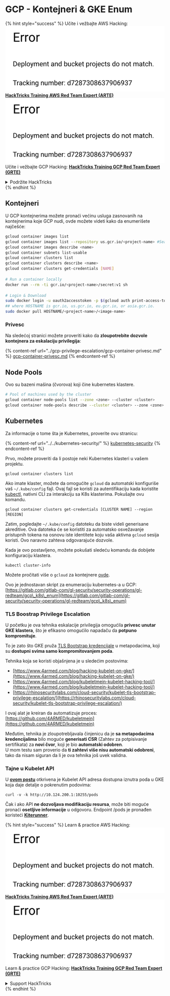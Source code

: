 # GCP - Kontejneri & GKE Enum

{% hint style="success" %}
Učite i vežbajte AWS Hacking:<img src="../../../.gitbook/assets/image (1) (1).png" alt="" data-size="line">[**HackTricks Training AWS Red Team Expert (ARTE)**](https://training.hacktricks.xyz/courses/arte)<img src="../../../.gitbook/assets/image (1) (1).png" alt="" data-size="line">\
Učite i vežbajte GCP Hacking: <img src="../../../.gitbook/assets/image (2).png" alt="" data-size="line">[**HackTricks Training GCP Red Team Expert (GRTE)**<img src="../../../.gitbook/assets/image (2).png" alt="" data-size="line">](https://training.hacktricks.xyz/courses/grte)

<details>

<summary>Podržite HackTricks</summary>

* Proverite [**planove pretplate**](https://github.com/sponsors/carlospolop)!
* **Pridružite se** 💬 [**Discord grupi**](https://discord.gg/hRep4RUj7f) ili [**telegram grupi**](https://t.me/peass) ili **pratite** nas na **Twitteru** 🐦 [**@hacktricks\_live**](https://twitter.com/hacktricks\_live)**.**
* **Podelite hakerske trikove slanjem PR-ova na** [**HackTricks**](https://github.com/carlospolop/hacktricks) i [**HackTricks Cloud**](https://github.com/carlospolop/hacktricks-cloud) github repozitorijume.

</details>
{% endhint %}

## Kontejneri

U GCP kontejnerima možete pronaći većinu usluga zasnovanih na kontejnerima koje GCP nudi, ovde možete videti kako da enumerišete najčešće:
```bash
gcloud container images list
gcloud container images list --repository us.gcr.io/<project-name> #Search in other subdomains repositories
gcloud container images describe <name>
gcloud container subnets list-usable
gcloud container clusters list
gcloud container clusters describe <name>
gcloud container clusters get-credentials [NAME]

# Run a container locally
docker run --rm -ti gcr.io/<project-name>/secret:v1 sh

# Login & Download
sudo docker login -u oauth2accesstoken -p $(gcloud auth print-access-token) https://HOSTNAME
## where HOSTNAME is gcr.io, us.gcr.io, eu.gcr.io, or asia.gcr.io.
sudo docker pull HOSTNAME/<project-name>/<image-name>
```
### Privesc

Na sledećoj stranici možete proveriti kako da **zloupotrebite dozvole kontejnera za eskalaciju privilegija**:

{% content-ref url="../gcp-privilege-escalation/gcp-container-privesc.md" %}
[gcp-container-privesc.md](../gcp-privilege-escalation/gcp-container-privesc.md)
{% endcontent-ref %}

## Node Pools

Ovo su bazeni mašina (čvorova) koji čine kubernetes klastere.
```bash
# Pool of machines used by the cluster
gcloud container node-pools list --zone <zone> --cluster <cluster>
gcloud container node-pools describe --cluster <cluster> --zone <zone> <node-pool>
```
## Kubernetes

Za informacije o tome šta je Kubernetes, proverite ovu stranicu:

{% content-ref url="../../kubernetes-security/" %}
[kubernetes-security](../../kubernetes-security/)
{% endcontent-ref %}

Prvo, možete proveriti da li postoje neki Kubernetes klasteri u vašem projektu.
```
gcloud container clusters list
```
Ako imate klaster, možete da omogućite `gcloud` da automatski konfiguriše vaš `~/.kube/config` fajl. Ovaj fajl se koristi za autentifikaciju kada koristite [kubectl](https://kubernetes.io/docs/reference/kubectl/overview/), nativni CLI za interakciju sa K8s klasterima. Pokušajte ovu komandu.
```
gcloud container clusters get-credentials [CLUSTER NAME] --region [REGION]
```
Zatim, pogledajte `~/.kube/config` datoteku da biste videli generisane akreditive. Ova datoteka će se koristiti za automatsko osvežavanje pristupnih tokena na osnovu iste identitete koju vaša aktivna `gcloud` sesija koristi. Ovo naravno zahteva odgovarajuće dozvole.

Kada je ovo postavljeno, možete pokušati sledeću komandu da dobijete konfiguraciju klastera.
```
kubectl cluster-info
```
Možete pročitati više o `gcloud` za kontejnere [ovde](https://cloud.google.com/sdk/gcloud/reference/container/).

Ovo je jednostavan skript za enumeraciju kubernetes-a u GCP: [https://gitlab.com/gitlab-com/gl-security/security-operations/gl-redteam/gcp\_k8s\_enum](https://gitlab.com/gitlab-com/gl-security/security-operations/gl-redteam/gcp\_k8s\_enum)

### TLS Boostrap Privilege Escalation

U početku je ova tehnika eskalacije privilegija omogućila **privesc unutar GKE klastera**, što je efikasno omogućilo napadaču da **potpuno kompromituje**.

To je zato što GKE pruža [TLS Bootstrap kredencijale](https://kubernetes.io/docs/reference/command-line-tools-reference/kubelet-tls-bootstrapping/) u metapodacima, koji su **dostupni svima samo kompromitovanjem poda**.

Tehnika koja se koristi objašnjena je u sledećim postovima:

* [https://www.4armed.com/blog/hacking-kubelet-on-gke/](https://www.4armed.com/blog/hacking-kubelet-on-gke/)
* [https://www.4armed.com/blog/kubeletmein-kubelet-hacking-tool/](https://www.4armed.com/blog/kubeletmein-kubelet-hacking-tool/)
* [https://rhinosecuritylabs.com/cloud-security/kubelet-tls-bootstrap-privilege-escalation/](https://rhinosecuritylabs.com/cloud-security/kubelet-tls-bootstrap-privilege-escalation/)

I ovaj alat je kreiran da automatizuje proces: [https://github.com/4ARMED/kubeletmein](https://github.com/4ARMED/kubeletmein)

Međutim, tehnika je zloupotrebljavala činjenicu da je **sa metapodacima kredencijalima** bilo moguće **generisati CSR** (Zahtev za potpisivanje sertifikata) za **novi čvor**, koji je bio **automatski odobren**.\
U mom testu sam proverio da **ti zahtevi više nisu automatski odobreni**, tako da nisam siguran da li je ova tehnika još uvek validna.

### Tajne u Kubelet API <a href="#the-kubelet-api-git-secrets-redux" id="the-kubelet-api-git-secrets-redux"></a>

U [**ovom postu**](https://blog.assetnote.io/2022/05/06/cloudflare-pages-pt3/) otkrivena je Kubelet API adresa dostupna iznutra poda u GKE koja daje detalje o pokrenutim podovima:
```
curl -v -k http://10.124.200.1:10255/pods
```
Čak i ako API **ne dozvoljava modifikaciju resursa**, može biti moguće pronaći **osetljive informacije** u odgovoru. Endpoint /pods je pronađen koristeći [**Kiterunner**](https://github.com/assetnote/kiterunner).

{% hint style="success" %}
Learn & practice AWS Hacking:<img src="../../../.gitbook/assets/image (1) (1).png" alt="" data-size="line">[**HackTricks Training AWS Red Team Expert (ARTE)**](https://training.hacktricks.xyz/courses/arte)<img src="../../../.gitbook/assets/image (1) (1).png" alt="" data-size="line">\
Learn & practice GCP Hacking: <img src="../../../.gitbook/assets/image (2).png" alt="" data-size="line">[**HackTricks Training GCP Red Team Expert (GRTE)**<img src="../../../.gitbook/assets/image (2).png" alt="" data-size="line">](https://training.hacktricks.xyz/courses/grte)

<details>

<summary>Support HackTricks</summary>

* Check the [**subscription plans**](https://github.com/sponsors/carlospolop)!
* **Join the** 💬 [**Discord group**](https://discord.gg/hRep4RUj7f) or the [**telegram group**](https://t.me/peass) or **follow** us on **Twitter** 🐦 [**@hacktricks\_live**](https://twitter.com/hacktricks\_live)**.**
* **Share hacking tricks by submitting PRs to the** [**HackTricks**](https://github.com/carlospolop/hacktricks) and [**HackTricks Cloud**](https://github.com/carlospolop/hacktricks-cloud) github repos.

</details>
{% endhint %}
